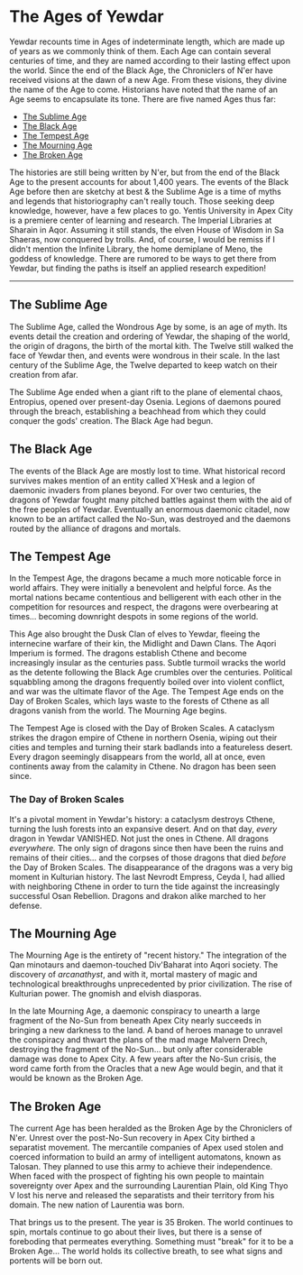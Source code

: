 # The Ages of Yewdar

Yewdar recounts time in Ages of indeterminate length, which are made up of years as we commonly think of them. Each Age can contain several centuries of time, and they are named according to their lasting effect upon the world. Since the end of the Black Age, the Chroniclers of N'er have received visions at the dawn of a new Age. From these visions, they divine the name of the Age to come. Historians have noted that the name of an Age seems to encapsulate its tone. There are five named Ages thus far:

* [The Sublime Age](#thesublimeage)
* [The Black Age](#theblackage)
* [The Tempest Age](#thetempestage)
* [The Mourning Age](#themourningage)
* [The Broken Age](#thebrokenage)

The histories are still being written by N'er, but from the end of the Black Age to the present accounts for about 1,400 years. The events of the Black Age before then are sketchy at best & the Sublime Age is a time of myths and legends that historiography can't really touch. Those seeking deep knowledge, however, have a few places to go. Yentis University in Apex City is a premiere center of learning and research. The Imperial Libraries at Sharain in Aqor. Assuming it still stands, the elven House of Wisdom in Sa Shaeras, now conquered by trolls. And, of course, I would be remiss if I didn't mention the Infinite Library, the home demiplane of Meno, the goddess of knowledge. There are rumored to be ways to get there from Yewdar, but finding the paths is itself an applied research expedition!

---

## The Sublime Age

The Sublime Age, called the Wondrous Age by some, is an age of myth. Its events detail the creation and ordering of Yewdar, the shaping of the world, the origin of dragons, the birth of the mortal kith. The Twelve still walked the face of Yewdar then, and events were wondrous in their scale. In the last century of the Sublime Age, the Twelve departed to keep watch on their creation from afar.

The Sublime Age ended when a giant rift to the plane of elemental chaos, Entropius, opened over present-day Osenia. Legions of daemons poured through the breach, establishing a beachhead from which they could conquer the gods' creation. The Black Age had begun.

## The Black Age

The events of the Black Age are mostly lost to time. What historical record survives makes mention of an entity called X'Hesk and a legion of daemonic invaders from planes beyond. For over two centuries, the dragons of Yewdar fought many pitched battles against them with the aid of the free peoples of Yewdar. Eventually an enormous daemonic citadel, now known to be an artifact called the No-Sun, was destroyed and the daemons routed by the alliance of dragons and mortals.

## The Tempest Age

In the Tempest Age, the dragons became a much more noticable force in world affairs. They were initially a benevolent and helpful force. As the mortal nations became contentious and belligerent with each other in the competition for resources and respect, the dragons were overbearing at times... becoming downright despots in some regions of the world.

This Age also brought the Dusk Clan of elves to Yewdar, fleeing the internecine warfare of their kin, the Midlight and Dawn Clans. The Aqori Imperium is formed. The dragons establish Cthene and become increasingly insular as the centuries pass. Subtle turmoil wracks the world as the detente following the Black Age crumbles over the centuries. Political squabbling among the dragons frequently boiled over into violent conflict, and war was the ultimate flavor of the Age. The Tempest Age ends on the Day of Broken Scales, which lays waste to the forests of Cthene as all dragons vanish from the world. The Mourning Age begins.

The Tempest Age is closed with the Day of Broken Scales. A cataclysm strikes the dragon empire of Cthene in northern Osenia, wiping out their cities and temples and turning their stark badlands into a featureless desert. Every dragon seemingly disappears from the world, all at once, even continents away from the calamity in Cthene. No dragon has been seen since.

### The Day of Broken Scales

It's a pivotal moment in Yewdar's history: a cataclysm destroys Cthene, turning the lush forests into an expansive desert. And on that day, *every* dragon in Yewdar VANISHED. Not just the ones in Cthene. All dragons *everywhere.* The only sign of dragons since then have been the ruins and remains of their cities… and the corpses of those dragons that died *before* the Day of Broken Scales. The disappearance of the dragons was a very big moment in Kulturian history. The last Nevrodt Empress, Ceyda I, had allied with neighboring Cthene in order to turn the tide against the increasingly successful Osan Rebellion. Dragons and drakon alike marched to her defense.

## The Mourning Age

The Mourning Age is the entirety of "recent history." The integration of the Qan minotaurs and daemon-touched Div'Baharat into Aqori society. The discovery of *arcanathyst*, and with it, mortal mastery of magic and technological breakthroughs unprecedented by prior civilization. The rise of Kulturian power. The gnomish and elvish diasporas.

In the late Mourning Age, a daemonic conspiracy to unearth a large fragment of the No-Sun from beneath Apex City nearly succeeds in bringing a new darkness to the land. A band of heroes manage to unravel the conspiracy and thwart the plans of the mad mage Malvern Drech, destroying the fragment of the No-Sun… but only after considerable damage was done to Apex City. A few years after the No-Sun crisis, the word came forth from the Oracles that a new Age would begin, and that it would be known as the Broken Age.

## The Broken Age

The current Age has been heralded as the Broken Age by the Chroniclers of N'er. Unrest over the post-No-Sun recovery in Apex City birthed a separatist movement. The mercantile companies of Apex used stolen and coerced information to build an army of intelligent automatons, known as Talosan. They planned to use this army to achieve their independence. When faced with the prospect of fighting his own people to maintain sovereignty over Apex and the surrounding Laurentian Plain, old King Thyo V lost his nerve and released the separatists and their territory from his domain. The new nation of Laurentia was born.

That brings us to the present. The year is 35 Broken. The world continues to spin, mortals continue to go about their lives, but there is a sense of foreboding that permeates everything. Something must "break" for it to be a Broken Age… The world holds its collective breath, to see what signs and portents will be born out.
